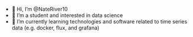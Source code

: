 - 👋 Hi, I’m @NateRiver10
- 👀 I’m a student and interested in data science
- 🌱 I’m currently learning technologies and software related to time series data (e.g. docker, flux, and grafana)

<!---
NateRiver10/NateRiver10 is a ✨ special ✨ repository because its `README.md` (this file) appears on your GitHub profile.
You can click the Preview link to take a look at your changes.
--->
